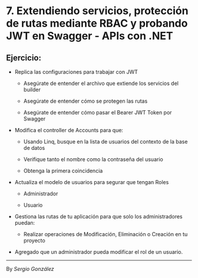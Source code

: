 # 7. Extendiendo servicios, protección de rutas mediante RBAC y probando JWT en Swagger - APIs con .NET 

## Ejercicio:

* Replica las configuraciones para trabajar con JWT

    * Asegúrate de entender el archivo que extiende los servicios del builder

    * Asegúrate de entender cómo se protegen las rutas

    * Asegúrate de entender cómo pasar el Bearer JWT Token por Swagger

* Modifica el controller de Accounts para que:

    * Usando Linq, busque en la lista de usuarios del contexto de la base de datos
 
    * Verifique tanto el nombre como la contraseña del usuario
 
    * Obtenga la primera coincidencia

* Actualiza el modelo de usuarios para segurar que tengan Roles

    * Administrador

    * Usuario

* Gestiona las rutas de tu aplicación para que solo los administradores puedan:

    * Realizar operaciones de Modificación, Eliminación o Creación en tu proyecto

* Agregado que un administrador pueda modificar el rol de un usuario.



---
By _Sergio González_